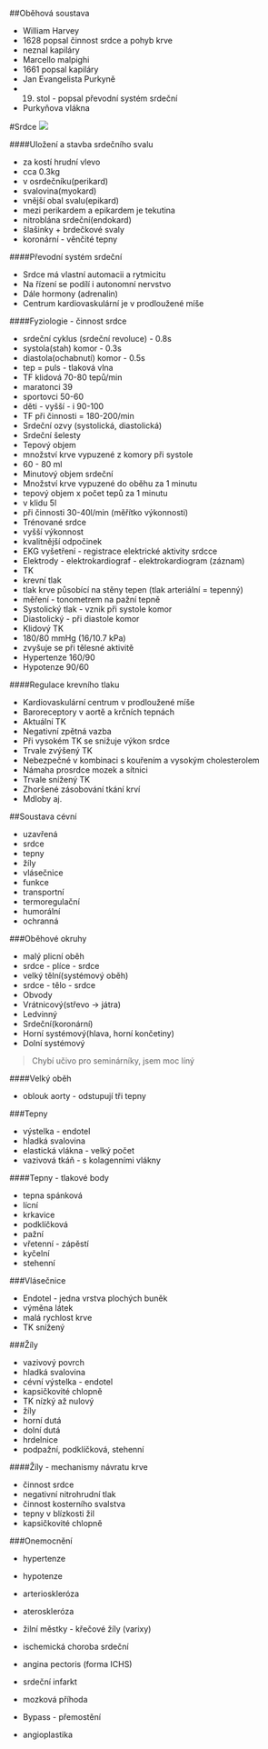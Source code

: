##Oběhová soustava
* William Harvey
* 1628 popsal činnost srdce a pohyb krve
* neznal kapiláry
* Marcello malpighi
* 1661 popsal kapiláry
* Jan Evangelista Purkyně
* 19. stol - popsal převodní systém srdeční
* Purkyňova vlákna


#Srdce
![](http://www.ikem.cz/www/cs?docid=1004183)

####Uložení a stavba srdečního svalu
* za kostí hrudní vlevo
* cca 0.3kg
* v osrdečníku(perikard)
* svalovina(myokard)
* vnější obal svalu(epikard)
* mezi perikardem a epikardem je tekutina
* nitroblána srdeční(endokard)
* šlašinky + brdečkové svaly
* koronární - věnčité tepny

####Převodní systém srdeční
* Srdce má vlastní automacii a rytmicitu
* Na řízení se podílí i autonomní nervstvo
* Dále hormony (adrenalin)
* Centrum kardiovaskulární je v prodloužené míše

####Fyziologie - činnost srdce
* srdeční cyklus (srdeční revoluce) - 0.8s
* systola(stah) komor - 0.3s
* diastola(ochabnutí) komor - 0.5s
* tep = puls - tlaková vlna  
* TF klidová 70-80 tepů/min
*  maratonci 39
* sportovci 50-60
* děti - vyšší - i 90-100
* TF při činnosti = 180-200/min
* Srdeční ozvy (systolická, diastolická)
* Srdeční šelesty
* Tepový objem
* množství krve vypuzené z komory při systole
* 60 - 80 ml
* Minutový objem srdeční
* Množství krve vypuzené do oběhu za 1 minutu
* tepový objem x počet tepů za 1 minutu
* v klidu 5l
* při činnosti 30-40l/min (měřítko výkonnosti)
* Trénované srdce
* vyšší výkonnost
* kvalitnější odpočinek
* EKG vyšetření - registrace elektrické aktivity srdcce
* Elektrody - elektrokardiograf - elektrokardiogram (záznam)  
* TK
* krevní tlak
* tlak krve působící na stěny tepen (tlak arteriální = tepenný)
* měření - tonometrem na pažní tepně
* Systolický tlak - vznik při systole komor
* Diastolický - při diastole komor
* Klidový TK
* 180/80 mmHg (16/10.7 kPa)
* zvyšuje se při tělesné aktivitě
* Hypertenze 160/90
* Hypotenze 90/60

####Regulace krevního tlaku
* Kardiovaskulární centrum v prodloužené míše
* Baroreceptory v aortě a krčních tepnách
* Aktuální TK
* Negativní zpětná vazba
* Při vysokém TK se snižuje výkon srdce
* Trvale zvýšený TK
* Nebezpečné v kombinaci s kouřením a vysokým cholesterolem
* Námaha prosrdce mozek a sítnici
* Trvale snížený TK
* Zhoršené zásobování tkání krví
* Mdloby aj.

##Soustava cévní
* uzavřená
* srdce
* tepny
* žíly
* vlásečnice
* funkce
* transportní
* termoregulační
* humorální
* ochranná

###Oběhové okruhy
* malý plicní oběh
* srdce - plíce - srdce
* velký tělní(systémový oběh)
* srdce - tělo - srdce
* Obvody
* Vrátnicový(střevo -> játra)
* Ledvinný
* Srdeční(koronární)
* Horní systémový(hlava, horní končetiny)
* Dolní systémový

> Chybí učivo pro seminárníky, jsem moc líný

####Velký oběh
* oblouk aorty - odstupují tři tepny

###Tepny
* výstelka - endotel
* hladká svalovina
* elastická vlákna - velký počet
* vazivová tkáň - s kolagenními vlákny

####Tepny - tlakové body
* tepna spánková
* lícní
* krkavice
* podklíčková
* pažní
* vřetenní - zápěstí
* kyčelní
* stehenní

###Vlásečnice
* Endotel - jedna vrstva plochých buněk
* výměna látek
* malá rychlost krve
* TK snížený

###Žíly
* vazivový povrch
* hladká svalovina
* cévní výstelka - endotel
* kapsičkovité chlopně
* TK nízký až nulový
* žíly
* horní dutá
* dolní dutá
* hrdelnice
* podpažní, podklíčková, stehenní

####Žíly - mechanismy návratu krve
* činnost srdce
* negativní nitrohrudní tlak
* činnost kosterního svalstva
* tepny v blízkosti žil
* kapsičkovité chlopně

###Onemocnění
* hypertenze
* hypotenze
* arterioskleróza
* ateroskleróza
* žilní městky - křečové žíly (varixy)
* ischemická choroba srdeční
* angina pectoris (forma ICHS)
* srdeční infarkt
* mozková příhoda

* Bypass - přemostění
* angioplastika
